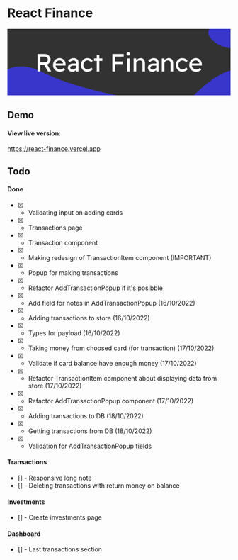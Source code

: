 # React Finance
![Banner](https://github.com/whicencer/react-finance/blob/master/screens/react-finance.svg)

## Demo
#### View live version:
https://react-finance.vercel.app  

## Todo
#### Done
- [x] - Validating input on adding cards  
- [x] - Transactions page
- [x] - Transaction component
- [x] - Making redesign of TransactionItem component (IMPORTANT)
- [x] - Popup for making transactions
- [x] - Refactor AddTransactionPopup if it's posibble
- [x] - Add field for notes in AddTransactionPopup (16/10/2022)
- [x] - Adding transactions to store (16/10/2022)
- [x] - Types for payload (16/10/2022)
- [x] - Taking money from choosed card (for transaction) (17/10/2022)
- [x] - Validate if card balance have enough money (17/10/2022)
- [x] - Refactor TransactionItem component about displaying data from store (17/10/2022)
- [x] - Refactor AddTransactionPopup component (17/10/2022)
- [x] - Adding transactions to DB (18/10/2022)
- [x] - Getting transactions from DB (18/10/2022)
- [x] - Validation for AddTransactionPopup fields

#### Transactions
- [] - Responsive long note
- [] - Deleting transactions with return money on balance

#### Investments
- [] - Create investments page


#### Dashboard
- [] - Last transactions section